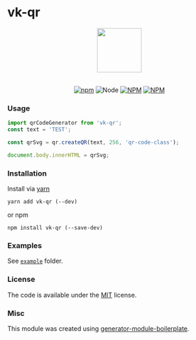 # vk-qr
<div align="center">
  <a href="https://github.com/VKCOM/vk-qr">
    <img width="100" height="100" src="https://pp.userapi.com/c854128/v854128442/183a0/rtZx2fxUV4w.jpg">
  </a>
  <br>
  <br>

  [![npm][npm]][npm-url]
  ![Node](https://img.shields.io/node/v/vk-qr.svg?style=flat-square)
[![NPM](https://img.shields.io/npm/v/vk-qr.svg?style=flat-square)](https://www.npmjs.com/package/vk-qr)
[![NPM](https://img.shields.io/npm/dt/vk-qr.svg?style=flat-square)](https://www.npmjs.com/package/vk-qr)

</div>

### Usage

```js
import qrCodeGenerator from 'vk-qr';
const text = 'TEST';

const qrSvg = qr.createQR(text, 256, 'qr-code-class');

document.body.innerHTML = qrSvg;
```

### Installation

Install via [yarn](https://github.com/yarnpkg/yarn)

	yarn add vk-qr (--dev)

or npm

	npm install vk-qr (--save-dev)


### Examples

See [`example`](example/script.js) folder.

### License

The code is available under the [MIT](LICENSE) license.

### Misc

This module was created using [generator-module-boilerplate](https://github.com/duivvv/generator-module-boilerplate).


[npm]: https://img.shields.io/npm/v/@vkontakte/vk-qr.svg
[npm-url]: https://npmjs.com/package/@vkontakte/vk-qr